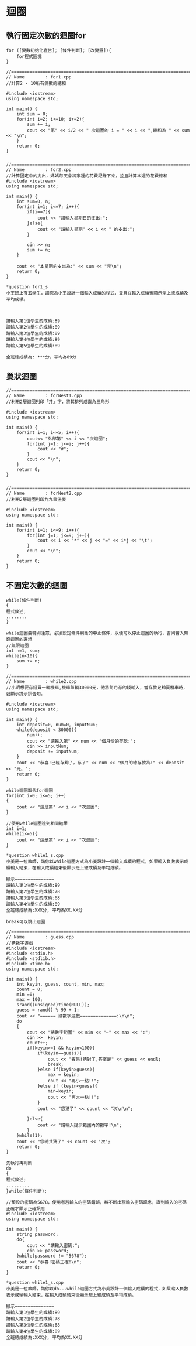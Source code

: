 # 迴圈

## 執行固定次數的迴圈for
```
for ([變數初始化宣告]; [條件判斷]; [改變量]){
	for程式區塊
}
```

	//============================================================================
	// Name        : for1.cpp
	//計算2 - 10所有偶數的總和

	#include <iostream>
	using namespace std;

	int main() {
		int sum = 0;
		for(int i=2; i<=10; i+=2){
			sum += i;
			cout << "第" << i/2 << " 次迴圈的 i = " << i << ",總和為 " << sum << "\n";
		}
		return 0;
	}


### 

	//============================================================================
	// Name        : for2.cpp
	//計算固定中的支出，媽媽每天會將家裡的花費記錄下來，並且計算本週的花費總和
	#include <iostream>
	using namespace std;

	int main() {
		int sum=0, n;
		for(int i=1; i<=7; i++){
			if(i==7){
				cout << "請輸入星期日的支出:";
			}else{
				cout << "請輸入星期" << i << " 的支出:";
			}

			cin >> n;
			sum += n;
		}

		cout << "本星期的支出為:" << sum << "元\n";
		return 0;
	}


```
*question for1_s
小王班上有五學生，請您為小王設計一個輸入成績的程式，並且在輸入成績後顯示型上總成績及平均成績。



請輸入第1位學生的成績:89
請輸入第2位學生的成績:89
請輸入第3位學生的成績:89
請輸入第4位學生的成績:89
請輸入第5位學生的成績:89

全班總成績為: ***分，平均為89分
```

## 巢狀迴圈
	//============================================================================
	// Name        : forNest1.cpp
	//利用2層迴圈列印「井」字，將其排列成直角三角形

	#include <iostream>
	using namespace std;

	int main() {
		for(int i=1; i<=5; i++){
			cout<< "外部第" << i << "次迴圈";
			for(int j=1; j<=i; j++){
				cout << "#";
			}
			cout << "\n";
		}
		return 0;
	}

### 
	//============================================================================
	// Name        : forNest2.cpp
	//利用2層迴圈列印九九乘法表

	#include <iostream>
	using namespace std;

	int main() {
		for(int i=1; i<=9; i++){
			for(int j=1; j<=9; j++){
				cout << i << "*" << j << "=" << i*j << "\t";
			}
			cout << "\n";
		}
		return 0;
	}

## 不固定次數的迴圈
```
while(條件判斷)
{
程式敘述;
........
}
```

```
while迴圈要特別注意，必須設定條件判斷的中止條件，以便可以停止迴圈的執行，否則會入無窮迴圈的窘境
//無限迴圈
int n=1, sum;
while(n<10){
	sum += n;
}
```

	//============================================================================
	// Name        : while2.cpp
	//小明想要存錢買一輛機車,機車每輛30000元，他將每月存的錢輸入，當存款足夠買機車時，就顯示提示訊告知。

	#include <iostream>
	using namespace std;

	int main() {
		int deposit=0, num=0, inputNum;
		while(deposit < 30000){
			num++;
			cout << "請輸入第" << num << "個月份的存款:";
			cin >> inputNum;
			deposit += inputNum;
		}
		cout << "恭喜!已經存夠了，存了" << num << "個月的總存款為:" << deposit << "元。";
		return 0;
	}


```
while迴圈取代for迴圈
for(int i=0; i<=5; i++)
{
	cout << "這是第" << i << "次迴圈";
}

//使用while迴圈達到相同結果
int i=1;
while(i<=5){
	cout << "這是第" << i << "次迴圈";
}
```

```
*question while1_s.cpp
小美是一位教師，請你以while迴圈方式為小美設計一個輸入成績的程式，如果輸入負數表示成績輸入結束，在輸入成績結束後顯示班上總成績及平均成績。

顯示===============
請輸入第1位學生的成績:89
請輸入第2位學生的成績:78
請輸入第3位學生的成績:68
請輸入第4位學生的成績:89
全班總成績為:XXX分, 平均為XX.XX分
```
```
break可以跳出迴圈
```
	//============================================================================
	// Name        : guess.cpp
	//猜數字遊戲
	#include <iostream>
	#include <stdio.h>
	#include <stdlib.h>
	#include <time.h>
	using namespace std;

	int main() {
		int keyin, guess, count, min, max;
		count = 0;
		min =0;
		max = 100;
		srand((unsigned)time(NULL));
		guess = rand() % 99 + 1;
		cout << "====== 猜數字遊戲==============:\n\n";
		do
		{
			cout << "猜數字範圍" << min << "~" << max << ":";
			cin >>  keyin;
			count++;
			if(keyin>=1 && keyin<100){
				if(keyin==guess){
					cout << "賓果!猜對了,答案是" << guess << endl;
					break;
				}else if(keyin>guess){
					max = keyin;
					cout << "再小一點!!";
				}else if (keyin<guess){
					min=keyin;
					cout << "再大一點!!";
				}
				cout << "您猜了" << count << "次\n\n";

			}else{
				cout << "請輸入提示範圍內的數字!\n";
			}
		}while(1);
		cout << "您總共猜了" << count << "次";
		return 0;
	}


```
先執行再判斷
do
{
程式敘述;
.........
}while(條件判斷);
```
	//預設的密碼為5678，使用者若輸入的密碼錯誤，將不斷出現輸入密碼訊息，直到輸入的密碼正確才顯示正確訊息
	#include <iostream>
	using namespace std;

	int main() {
		string password;
		do{
			cout << "請輸入密碼:";
			cin >> password;
		}while(password != "5678");
		cout << "恭喜!密碼正確!\n";
		return 0;
	}

```
*question while1_s.cpp
小美是一位教師，請你以do...while迴圈方式為小美設計一個輸入成績的程式，如果輸入負數表示成績輸入結束，在輸入成績結束後顯示班上總成績及平均成績。

顯示===============
請輸入第1位學生的成績:89
請輸入第2位學生的成績:78
請輸入第3位學生的成績:68
請輸入第4位學生的成績:89
全班總成績為:XXX分, 平均為XX.XX分
```

